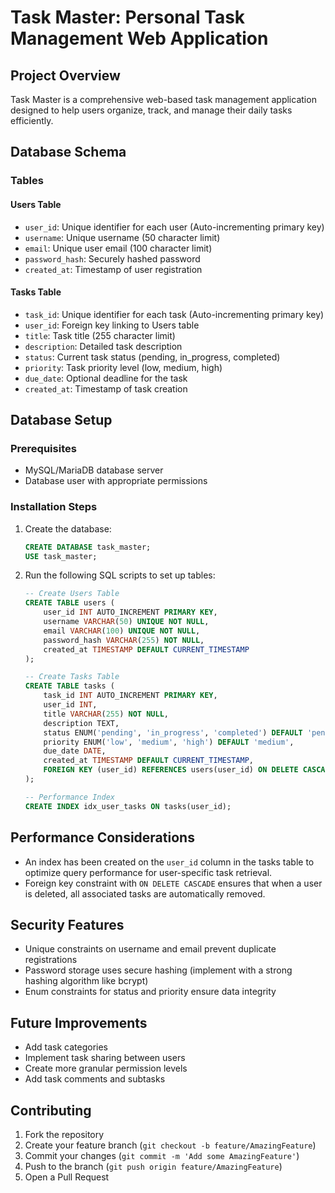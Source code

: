 # Task Master: Personal Task Management Web Application

## Project Overview

Task Master is a comprehensive web-based task management application designed to help users organize, track, and manage their daily tasks efficiently.

## Database Schema

### Tables

#### Users Table
- `user_id`: Unique identifier for each user (Auto-incrementing primary key)
- `username`: Unique username (50 character limit)
- `email`: Unique user email (100 character limit)
- `password_hash`: Securely hashed password
- `created_at`: Timestamp of user registration

#### Tasks Table
- `task_id`: Unique identifier for each task (Auto-incrementing primary key)
- `user_id`: Foreign key linking to Users table
- `title`: Task title (255 character limit)
- `description`: Detailed task description
- `status`: Current task status (pending, in_progress, completed)
- `priority`: Task priority level (low, medium, high)
- `due_date`: Optional deadline for the task
- `created_at`: Timestamp of task creation

## Database Setup

### Prerequisites
- MySQL/MariaDB database server
- Database user with appropriate permissions

### Installation Steps

1. Create the database:
   ```sql
   CREATE DATABASE task_master;
   USE task_master;
   ```

2. Run the following SQL scripts to set up tables:
   ```sql
   -- Create Users Table
   CREATE TABLE users (
       user_id INT AUTO_INCREMENT PRIMARY KEY,
       username VARCHAR(50) UNIQUE NOT NULL,
       email VARCHAR(100) UNIQUE NOT NULL,
       password_hash VARCHAR(255) NOT NULL,
       created_at TIMESTAMP DEFAULT CURRENT_TIMESTAMP
   );

   -- Create Tasks Table
   CREATE TABLE tasks (
       task_id INT AUTO_INCREMENT PRIMARY KEY,
       user_id INT,
       title VARCHAR(255) NOT NULL,
       description TEXT,
       status ENUM('pending', 'in_progress', 'completed') DEFAULT 'pending',
       priority ENUM('low', 'medium', 'high') DEFAULT 'medium',
       due_date DATE,
       created_at TIMESTAMP DEFAULT CURRENT_TIMESTAMP,
       FOREIGN KEY (user_id) REFERENCES users(user_id) ON DELETE CASCADE
   );

   -- Performance Index
   CREATE INDEX idx_user_tasks ON tasks(user_id);
   ```

## Performance Considerations

- An index has been created on the `user_id` column in the tasks table to optimize query performance for user-specific task retrieval.
- Foreign key constraint with `ON DELETE CASCADE` ensures that when a user is deleted, all associated tasks are automatically removed.

## Security Features

- Unique constraints on username and email prevent duplicate registrations
- Password storage uses secure hashing (implement with a strong hashing algorithm like bcrypt)
- Enum constraints for status and priority ensure data integrity

## Future Improvements
- Add task categories
- Implement task sharing between users
- Create more granular permission levels
- Add task comments and subtasks

## Contributing
1. Fork the repository
2. Create your feature branch (`git checkout -b feature/AmazingFeature`)
3. Commit your changes (`git commit -m 'Add some AmazingFeature'`)
4. Push to the branch (`git push origin feature/AmazingFeature`)
5. Open a Pull Request
